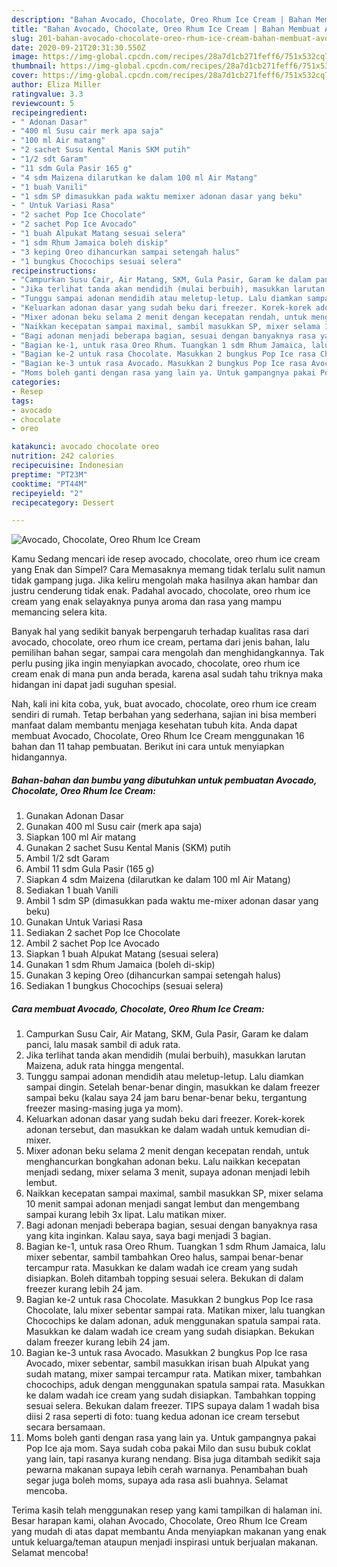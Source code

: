```yaml
---
description: "Bahan Avocado, Chocolate, Oreo Rhum Ice Cream | Bahan Membuat Avocado, Chocolate, Oreo Rhum Ice Cream Yang Mudah Dan Praktis"
title: "Bahan Avocado, Chocolate, Oreo Rhum Ice Cream | Bahan Membuat Avocado, Chocolate, Oreo Rhum Ice Cream Yang Mudah Dan Praktis"
slug: 201-bahan-avocado-chocolate-oreo-rhum-ice-cream-bahan-membuat-avocado-chocolate-oreo-rhum-ice-cream-yang-mudah-dan-praktis
date: 2020-09-21T20:31:30.550Z
image: https://img-global.cpcdn.com/recipes/28a7d1cb271feff6/751x532cq70/avocado-chocolate-oreo-rhum-ice-cream-foto-resep-utama.jpg
thumbnail: https://img-global.cpcdn.com/recipes/28a7d1cb271feff6/751x532cq70/avocado-chocolate-oreo-rhum-ice-cream-foto-resep-utama.jpg
cover: https://img-global.cpcdn.com/recipes/28a7d1cb271feff6/751x532cq70/avocado-chocolate-oreo-rhum-ice-cream-foto-resep-utama.jpg
author: Eliza Miller
ratingvalue: 3.3
reviewcount: 5
recipeingredient:
- " Adonan Dasar"
- "400 ml Susu cair merk apa saja"
- "100 ml Air matang"
- "2 sachet Susu Kental Manis SKM putih"
- "1/2 sdt Garam"
- "11 sdm Gula Pasir 165 g"
- "4 sdm Maizena dilarutkan ke dalam 100 ml Air Matang"
- "1 buah Vanili"
- "1 sdm SP dimasukkan pada waktu memixer adonan dasar yang beku"
- " Untuk Variasi Rasa"
- "2 sachet Pop Ice Chocolate"
- "2 sachet Pop Ice Avocado"
- "1 buah Alpukat Matang sesuai selera"
- "1 sdm Rhum Jamaica boleh diskip"
- "3 keping Oreo dihancurkan sampai setengah halus"
- "1 bungkus Chocochips sesuai selera"
recipeinstructions:
- "Campurkan Susu Cair, Air Matang, SKM, Gula Pasir, Garam ke dalam panci, lalu masak sambil di aduk rata."
- "Jika terlihat tanda akan mendidih (mulai berbuih), masukkan larutan Maizena, aduk rata hingga mengental."
- "Tunggu sampai adonan mendidih atau meletup-letup. Lalu diamkan sampai dingin. Setelah benar-benar dingin, masukkan ke dalam freezer sampai beku (kalau saya 24 jam baru benar-benar beku, tergantung freezer masing-masing juga ya mom)."
- "Keluarkan adonan dasar yang sudah beku dari freezer. Korek-korek adonan tersebut, dan masukkan ke dalam wadah untuk kemudian di-mixer."
- "Mixer adonan beku selama 2 menit dengan kecepatan rendah, untuk menghancurkan bongkahan adonan beku. Lalu naikkan kecepatan menjadi sedang, mixer selama 3 menit, supaya adonan menjadi lebih lembut."
- "Naikkan kecepatan sampai maximal, sambil masukkan SP, mixer selama 10 menit sampai adonan menjadi sangat lembut dan mengembang sampai kurang lebih 3x lipat. Lalu matikan mixer."
- "Bagi adonan menjadi beberapa bagian, sesuai dengan banyaknya rasa yang kita inginkan. Kalau saya, saya bagi menjadi 3 bagian."
- "Bagian ke-1, untuk rasa Oreo Rhum. Tuangkan 1 sdm Rhum Jamaica, lalu mixer sebentar, sambil tambahkan Oreo halus, sampai benar-benar tercampur rata. Masukkan ke dalam wadah ice cream yang sudah disiapkan. Boleh ditambah topping sesuai selera. Bekukan di dalam freezer kurang lebih 24 jam."
- "Bagian ke-2 untuk rasa Chocolate. Masukkan 2 bungkus Pop Ice rasa Chocolate, lalu mixer sebentar sampai rata. Matikan mixer, lalu tuangkan Chocochips ke dalam adonan, aduk menggunakan spatula sampai rata. Masukkan ke dalam wadah ice cream yang sudah disiapkan. Bekukan dalam freezer kurang lebih 24 jam."
- "Bagian ke-3 untuk rasa Avocado. Masukkan 2 bungkus Pop Ice rasa Avocado, mixer sebentar, sambil masukkan irisan buah Alpukat yang sudah matang, mixer sampai tercampur rata. Matikan mixer, tambahkan chocochips, aduk dengan menggunakan spatula sampai rata. Masukkan ke dalam wadah ice cream yang sudah disiapkan. Tambahkan topping sesuai selera. Bekukan dalam freezer. TIPS supaya dalam 1 wadah bisa diisi 2 rasa seperti di foto: tuang kedua adonan ice cream tersebut secara bersamaan."
- "Moms boleh ganti dengan rasa yang lain ya. Untuk gampangnya pakai Pop Ice aja mom. Saya sudah coba pakai Milo dan susu bubuk coklat yang lain, tapi rasanya kurang nendang. Bisa juga ditambah sedikit saja pewarna makanan supaya lebih cerah warnanya. Penambahan buah segar juga boleh moms, supaya ada rasa asli buahnya. Selamat mencoba."
categories:
- Resep
tags:
- avocado
- chocolate
- oreo

katakunci: avocado chocolate oreo 
nutrition: 242 calories
recipecuisine: Indonesian
preptime: "PT23M"
cooktime: "PT44M"
recipeyield: "2"
recipecategory: Dessert

---
```



![Avocado, Chocolate, Oreo Rhum Ice Cream](https://img-global.cpcdn.com/recipes/28a7d1cb271feff6/751x532cq70/avocado-chocolate-oreo-rhum-ice-cream-foto-resep-utama.jpg)

Kamu Sedang mencari ide resep avocado, chocolate, oreo rhum ice cream yang Enak dan Simpel? Cara Memasaknya memang tidak terlalu sulit namun tidak gampang juga. Jika keliru mengolah maka hasilnya akan hambar dan justru cenderung tidak enak. Padahal avocado, chocolate, oreo rhum ice cream yang enak selayaknya punya aroma dan rasa yang mampu memancing selera kita.

Banyak hal yang sedikit banyak berpengaruh terhadap kualitas rasa dari avocado, chocolate, oreo rhum ice cream, pertama dari jenis bahan, lalu pemilihan bahan segar, sampai cara mengolah dan menghidangkannya. Tak perlu pusing jika ingin menyiapkan avocado, chocolate, oreo rhum ice cream enak di mana pun anda berada, karena asal sudah tahu triknya maka hidangan ini dapat jadi suguhan spesial.




Nah, kali ini kita coba, yuk, buat avocado, chocolate, oreo rhum ice cream sendiri di rumah. Tetap berbahan yang sederhana, sajian ini bisa memberi manfaat dalam membantu menjaga kesehatan tubuh kita. Anda dapat membuat Avocado, Chocolate, Oreo Rhum Ice Cream menggunakan 16 bahan dan 11 tahap pembuatan. Berikut ini cara untuk menyiapkan hidangannya.

<!--inarticleads1-->

##### Bahan-bahan dan bumbu yang dibutuhkan untuk pembuatan Avocado, Chocolate, Oreo Rhum Ice Cream:

1. Gunakan  Adonan Dasar
1. Gunakan 400 ml Susu cair (merk apa saja)
1. Siapkan 100 ml Air matang
1. Gunakan 2 sachet Susu Kental Manis (SKM) putih
1. Ambil 1/2 sdt Garam
1. Ambil 11 sdm Gula Pasir (165 g)
1. Siapkan 4 sdm Maizena (dilarutkan ke dalam 100 ml Air Matang)
1. Sediakan 1 buah Vanili
1. Ambil 1 sdm SP (dimasukkan pada waktu me-mixer adonan dasar yang beku)
1. Gunakan  Untuk Variasi Rasa
1. Sediakan 2 sachet Pop Ice Chocolate
1. Ambil 2 sachet Pop Ice Avocado
1. Siapkan 1 buah Alpukat Matang (sesuai selera)
1. Gunakan 1 sdm Rhum Jamaica (boleh di-skip)
1. Gunakan 3 keping Oreo (dihancurkan sampai setengah halus)
1. Sediakan 1 bungkus Chocochips (sesuai selera)




<!--inarticleads2-->

##### Cara membuat Avocado, Chocolate, Oreo Rhum Ice Cream:

1. Campurkan Susu Cair, Air Matang, SKM, Gula Pasir, Garam ke dalam panci, lalu masak sambil di aduk rata.
1. Jika terlihat tanda akan mendidih (mulai berbuih), masukkan larutan Maizena, aduk rata hingga mengental.
1. Tunggu sampai adonan mendidih atau meletup-letup. Lalu diamkan sampai dingin. Setelah benar-benar dingin, masukkan ke dalam freezer sampai beku (kalau saya 24 jam baru benar-benar beku, tergantung freezer masing-masing juga ya mom).
1. Keluarkan adonan dasar yang sudah beku dari freezer. Korek-korek adonan tersebut, dan masukkan ke dalam wadah untuk kemudian di-mixer.
1. Mixer adonan beku selama 2 menit dengan kecepatan rendah, untuk menghancurkan bongkahan adonan beku. Lalu naikkan kecepatan menjadi sedang, mixer selama 3 menit, supaya adonan menjadi lebih lembut.
1. Naikkan kecepatan sampai maximal, sambil masukkan SP, mixer selama 10 menit sampai adonan menjadi sangat lembut dan mengembang sampai kurang lebih 3x lipat. Lalu matikan mixer.
1. Bagi adonan menjadi beberapa bagian, sesuai dengan banyaknya rasa yang kita inginkan. Kalau saya, saya bagi menjadi 3 bagian.
1. Bagian ke-1, untuk rasa Oreo Rhum. Tuangkan 1 sdm Rhum Jamaica, lalu mixer sebentar, sambil tambahkan Oreo halus, sampai benar-benar tercampur rata. Masukkan ke dalam wadah ice cream yang sudah disiapkan. Boleh ditambah topping sesuai selera. Bekukan di dalam freezer kurang lebih 24 jam.
1. Bagian ke-2 untuk rasa Chocolate. Masukkan 2 bungkus Pop Ice rasa Chocolate, lalu mixer sebentar sampai rata. Matikan mixer, lalu tuangkan Chocochips ke dalam adonan, aduk menggunakan spatula sampai rata. Masukkan ke dalam wadah ice cream yang sudah disiapkan. Bekukan dalam freezer kurang lebih 24 jam.
1. Bagian ke-3 untuk rasa Avocado. Masukkan 2 bungkus Pop Ice rasa Avocado, mixer sebentar, sambil masukkan irisan buah Alpukat yang sudah matang, mixer sampai tercampur rata. Matikan mixer, tambahkan chocochips, aduk dengan menggunakan spatula sampai rata. Masukkan ke dalam wadah ice cream yang sudah disiapkan. Tambahkan topping sesuai selera. Bekukan dalam freezer. TIPS supaya dalam 1 wadah bisa diisi 2 rasa seperti di foto: tuang kedua adonan ice cream tersebut secara bersamaan.
1. Moms boleh ganti dengan rasa yang lain ya. Untuk gampangnya pakai Pop Ice aja mom. Saya sudah coba pakai Milo dan susu bubuk coklat yang lain, tapi rasanya kurang nendang. Bisa juga ditambah sedikit saja pewarna makanan supaya lebih cerah warnanya. Penambahan buah segar juga boleh moms, supaya ada rasa asli buahnya. Selamat mencoba.




Terima kasih telah menggunakan resep yang kami tampilkan di halaman ini. Besar harapan kami, olahan Avocado, Chocolate, Oreo Rhum Ice Cream yang mudah di atas dapat membantu Anda menyiapkan makanan yang enak untuk keluarga/teman ataupun menjadi inspirasi untuk berjualan makanan. Selamat mencoba!
